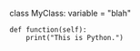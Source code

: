 <!-- >>>>>> BEGIN GENERATED FILE (include): SOURCE C:/Users/Burdette/Documents/GitHub/markdown_helper/test/include/templates/python_markdown.md -->
<!-- >>>>>> BEGIN INCLUDED FILE (markdown): SOURCE C:/Users/Burdette/Documents/GitHub/markdown_helper/test/include/includes/python.py -->

class MyClass:
    variable = "blah"

    def function(self):
        print("This is Python.")
<!-- <<<<<< END INCLUDED FILE (markdown): SOURCE C:/Users/Burdette/Documents/GitHub/markdown_helper/test/include/includes/python.py -->
<!-- <<<<<< END GENERATED FILE (include): SOURCE C:/Users/Burdette/Documents/GitHub/markdown_helper/test/include/templates/python_markdown.md -->
